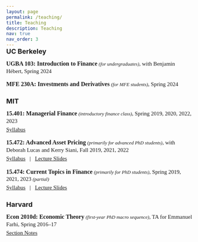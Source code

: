 ```yaml
---
layout: page
permalink: /teaching/
title: Teaching
description: Teaching
nav: true
nav_order: 3
---
```


<p style="margin-top: -15px; font-size: 18px;"><b>UC Berkeley</b></p>

<p style="margin-top: -5px; margin-bottom:10px; font-size: 16px; font-family: Minion-Pro,Serif; line-height: 1.3;"><b>UGBA 103: Introduction to Finance</b><span style="font-size: 15px;"> <span style="font-size: 13px;"><em>(for undergraduates)</em></span>, with Benjamin Hébert, Spring 2024</span></p>

<p style="margin-top: 15px; margin-bottom:10px; font-size: 16px; font-family: Minion-Pro,Serif; line-height: 1.3;"><b>MFE 230A: Investments and Derivatives</b><span style="font-size: 15px;"> <span style="font-size: 13px;"><em>(for MFE students)</em></span>, Spring 2024</span></p>

<p style="margin-top: 24px; font-size: 18px;"><b>MIT</b></p>

<p style="margin-top: -5px; font-size: 16px; font-family: Minion-Pro,Serif; line-height: 1.3;"><b>15.401: Managerial Finance</b><span style="font-size: 15px;"> <span style="font-size: 13px;"><em>(introductory finance class)</em></span>, Spring 2019, 2020, 2022, 2023</span></p>
<p style="margin-top: -12.5px; margin-bottom: 10px; margin-right: 10px; font-size: 15px; font-family: Minion-Pro,Serif; line-height: 1.3;"><a href="{{ 'Syllabus-15.401-CD-S23.pdf' | prepend: '/assets/teaching/' | relative_url}}">Syllabus</a></p>

<p style="margin-top: 15px; font-size: 16px; font-family: Minion-Pro,Serif; line-height: 1.3;"><b>15.472: Advanced Asset Pricing</b><span style="font-size: 15px;"> <span style="font-size: 13px;"><em>(primarily for advanced PhD students)</em></span>, with Deborah Lucas and Kerry Siani, Fall 2019, 2021, 2022</span></p>
<p style="margin-top: -12.5px; margin-bottom: 10px; margin-right: 10px; font-size: 15px; font-family: Minion-Pro,Serif; line-height: 1.3;"><a href="{{ 'Syllabus_15.472_Fall2022.pdf' | prepend: '/assets/teaching/' | relative_url}}">Syllabus</a>&nbsp;&nbsp; | &nbsp;&nbsp;<a href="{{ '15.472_F22_LazarusSlides.zip' | prepend: '/assets/teaching/zip/' | relative_url}}">Lecture Slides</a></p>

<p style="margin-top: 15px; font-size: 16px; font-family: Minion-Pro,Serif; line-height: 1.3;"><b>15.474: Current Topics in Finance</b><span style="font-size: 15px;"> <span style="font-size: 13px;"><em>(primarily for PhD students)</em></span>, Spring 2019, 2021, 2023 <span style="font-size: 13px;"><em>(partial)</em></span></span></p>
<p style="margin-top: -12.5px; margin-bottom: 10px; margin-right: 10px; font-size: 15px; font-family: Minion-Pro,Serif; line-height: 1.3;"><a href="{{ 'Syllabus_15.474_Spring2021.pdf' | prepend: '/assets/teaching/' | relative_url}}">Syllabus</a>&nbsp;&nbsp; | &nbsp;&nbsp;<a href="{{ '15.474_S23_LazarusSlides.zip' | prepend: '/assets/teaching/zip/' | relative_url}}">Lecture Slides</a></p>

<p style="margin-top: 24px; font-size: 18px;"><b>Harvard</b></p>
<p style="margin-top: -5px; font-size: 16px; font-family: Minion-Pro,Serif; line-height: 1.3;"><b>Econ 2010d: Economic Theory</b><span style="font-size: 15px;"> <span style="font-size: 13px;"><em>(first-year PhD macro sequence)</em></span>, TA for Emmanuel Farhi, Spring 2016–17</span>
<p style="margin-top: -12.5px; margin-bottom: 10px; margin-right: 10px; font-size: 15px; font-family: Minion-Pro,Serif; line-height: 1.3;"><a href="{{ 'LazarusMacroSections.zip' | prepend: '/assets/teaching/zip/' | relative_url}}">Section Notes</a></p>

